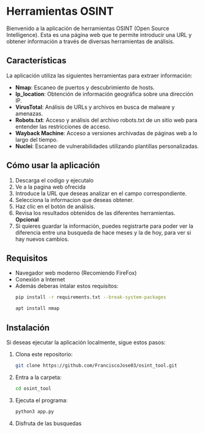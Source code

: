# Herramientas OSINT

Bienvenido a la aplicación de herramientas OSINT (Open Source Intelligence). Esta es una página web que te permite introducir una URL y obtener información a través de diversas herramientas de análisis.

## Características

La aplicación utiliza las siguientes herramientas para extraer información:

- **Nmap**: Escaneo de puertos y descubrimiento de hosts.
- **Ip_location**: Obtención de información geográfica sobre una dirección IP.
- **VirusTotal**: Análisis de URLs y archivos en busca de malware y amenazas.
- **Robots.txt**: Acceso y análisis del archivo robots.txt de un sitio web para entender las restricciones de acceso.
- **Wayback Machine**: Acceso a versiones archivadas de páginas web a lo largo del tiempo.
- **Nuclei**: Escaneo de vulnerabilidades utilizando plantillas personalizadas.

## Cómo usar la aplicación

1. Descarga el codigo y ejecutalo
2. Ve a la pagina web ofrecida
3. Introduce la URL que deseas analizar en el campo correspondiente.
4. Selecciona la informacion que deseas obtener.
5. Haz clic en el botón de análisis.
6. Revisa los resultados obtenidos de las diferentes herramientas.
**Opcional**
7. Si quieres guardar la información, puedes registrarte para poder ver la diferencia entre una busqueda de hace meses y la de hoy, para ver si hay nuevos cambios.

## Requisitos

- Navegador web moderno (Recomiendo FireFox)
- Conexión a Internet
- Además deberas intalar estos requisitos:
  ```bash
  pip install -r requirements.txt --break-system-packages
  ```
  ```bash
  apt install nmap
  ```

## Instalación

Si deseas ejecutar la aplicación localmente, sigue estos pasos:

1. Clona este repositorio:
   ```bash
   git clone https://github.com/FranciscoJose03/osint_tool.git
   ```
2. Entra a la carpeta:
   ```bash
   cd osint_tool
   ```
4. Ejecuta el programa:
   ```bash
   python3 app.py
   ```
5. Disfruta de las busquedas
